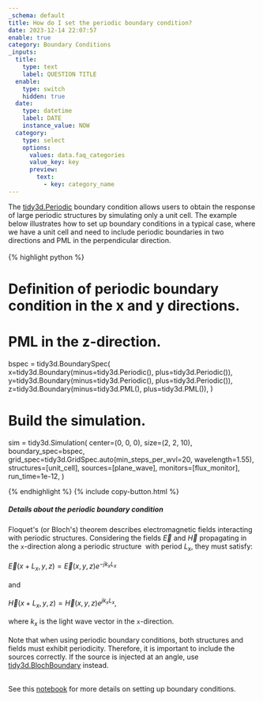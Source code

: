 ```yaml
---
_schema: default
title: How do I set the periodic boundary condition?
date: 2023-12-14 22:07:57
enable: true
category: Boundary Conditions
_inputs:
  title:
    type: text
    label: QUESTION TITLE
  enable:
    type: switch
    hidden: true
  date:
    type: datetime
    label: DATE
    instance_value: NOW
  category:
    type: select
    options:
      values: data.faq_categories
      value_key: key
      preview:
        text:
          - key: category_name
---
```

<div><div>The <a target="_blank" rel="noopener" href="https://docs.flexcompute.com/projects/tidy3d/en/latest/_autosummary/tidy3d.Periodic.html#tidy3d.Periodic">tidy3d.Periodic</a> boundary condition allows users to obtain the response of large periodic structures by simulating only a unit cell. The example below illustrates how to set up boundary conditions in a typical case, where we have a unit cell and need to include periodic boundaries in two directions and PML in the perpendicular direction.</div><div> </div><div markdown class="code-snippet">{% highlight python %}

# Definition of periodic boundary condition in the x and y directions.
# PML in the z-direction.
bspec = tidy3d.BoundarySpec(
    x=tidy3d.Boundary(minus=tidy3d.Periodic(), plus=tidy3d.Periodic()),
    y=tidy3d.Boundary(minus=tidy3d.Periodic(), plus=tidy3d.Periodic()),
    z=tidy3d.Boundary(minus=tidy3d.PML(), plus=tidy3d.PML()),
)

# Build the simulation.
sim = tidy3d.Simulation(
    center=(0, 0, 0),
    size=(2, 2, 10),
    boundary_spec=bspec,
    grid_spec=tidy3d.GridSpec.auto(min_steps_per_wvl=20, wavelength=1.55),
    structures=[unit_cell],
    sources=[plane_wave],
    monitors=[flux_monitor],
    run_time=1e-12,
)

{% endhighlight %}
{% include copy-button.html %}</div><h5>Details about the periodic boundary condition&nbsp;</h5><div>Floquet's (or Bloch's) theorem describes electromagnetic fields interacting with periodic structures. Considering the fields&nbsp;$\vec{E}$&nbsp;and&nbsp;$\vec{H}$&nbsp;propagating in the <code>x</code>-direction along a periodic structure<span>&nbsp;</span> with period&nbsp;$L_x$, they must satisfy:</div><div> </div><div>$\vec{E}(x+L_x, y, z)=\vec{E}(x, y, z)e^{-jk_x L_x}$</div><div> </div><div>and</div><div> </div><div>$\vec{H}(x+L_x, y, z)=\vec{H}(x, y, z)e^{jk_x L_x}$,</div><div> </div><div>where $k_x$&nbsp;is the light wave vector in the <code>x</code>-direction.</div><div> </div><div>Note that when using periodic boundary conditions, both structures and fields must exhibit periodicity. Therefore, it is important to include the sources correctly. If the source is injected at an angle, use <a target="_blank" rel="noopener" href="https://docs.flexcompute.com/projects/tidy3d/en/latest/_autosummary/tidy3d.BlochBoundary.html#tidy3d.BlochBoundary">tidy3d.BlochBoundary</a> instead.</div><div> </div></div>

See this [notebook](https://www.flexcompute.com/tidy3d/examples/notebooks/BoundaryConditions/) for more details on setting up boundary conditions.